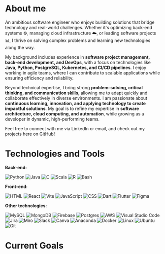 # About me

An ambitious software engineer who enjoys building solutions that bridge technology and real-world challenges. Whether it's optimizing back-end systems ⚙️, managing cloud infrastructure ☁️, or leading software projects 📊, I thrive on solving complex problems and learning new technologies along the way.  

My background includes experience in **software project management, back-end development, and DevOps**, with a focus on technologies like **Java, Python, PostgreSQL, Kubernetes, and CI/CD pipelines**. I enjoy working in agile teams, where I can contribute to scalable applications while ensuring efficiency and reliability.  

Beyond technical expertise, I bring strong **problem-solving, critical thinking, and communication skills**, allowing me to adapt quickly and collaborate effectively in diverse environments. I am passionate about **continuous learning, innovation, and applying technology to create impactful solutions**. My goal is to refine my expertise in **software architecture, cloud computing, and automation**, while growing as a developer in dynamic, high-performing teams.  

Feel free to connect with me via LinkedIn or email, and check out my projects here on GitHub! 

# Technologies and Tools

**Back-end:**

![Python](https://img.shields.io/badge/Python-3776AB?style=for-the-badge&logo=python&logoColor=ffdd54) ![Java](https://img.shields.io/badge/Java-%23ED8B00.svg?style=for-the-badge&logo=openjdk&logoColor=white) ![C](https://img.shields.io/badge/C-00599C?style=for-the-badge&logo=c&logoColor=white) ![Scala](https://img.shields.io/badge/Scala-%23DC322F.svg?style=for-the-badge&logo=scala&logoColor=white) ![R](https://img.shields.io/badge/R-%23276DC3.svg?style=for-the-badge&logo=r&logoColor=white) ![Bash](https://img.shields.io/badge/Bash-4EAA25?style=for-the-badge&logo=gnubash&logoColor=fff)

**Front-end:**

![HTML](https://img.shields.io/badge/HTML-%23E34F26.svg?style=for-the-badge&logo=html5&logoColor=white) ![React](https://img.shields.io/badge/React-%2320232a.svg?style=for-the-badge&logo=react&logoColor=%2361DAFB) ![Vite](https://img.shields.io/badge/Vite-646CFF?style=for-the-badge&logo=vite&logoColor=fff) ![JavaScript](https://img.shields.io/badge/JavaScript-F7DF1E?style=for-the-badge&logo=javascript&logoColor=000) ![CSS](https://img.shields.io/badge/CSS-1572B6?style=for-the-badge&logo=css3&logoColor=fff) ![Dart](https://img.shields.io/badge/Dart-%230175C2.svg?style=for-the-badge&logo=dart&logoColor=white) ![Flutter](https://img.shields.io/badge/Flutter-02569B?style=for-the-badge&logo=flutter&logoColor=fff) ![Figma](https://img.shields.io/badge/Figma-F24E1E?style=for-the-badge&logo=figma&logoColor=white)

**Other technologies:**

![MySQL](https://img.shields.io/badge/MySQL-4479A1?style=for-the-badge&logo=mysql&logoColor=fff) ![MongoDB](https://img.shields.io/badge/MongoDB-%234ea94b.svg?style=for-the-badge&logo=mongodb&logoColor=white) ![Firebase](https://img.shields.io/badge/Firebase-039BE5?style=for-the-badge&logo=Firebase&logoColor=white) ![Postgres](https://img.shields.io/badge/Postgres-%23316192.svg?style=for-the-badge&logo=postgresql&logoColor=white) ![AWS](https://img.shields.io/badge/AWS-%23FF9900.svg?style=for-the-badge&logo=amazon-web-services&logoColor=white) ![Visual Studio Code](https://custom-icon-badges.demolab.com/badge/Visual%20Studio%20Code-0078d7.svg?style=for-the-badge&logo=vsc&logoColor=white) ![Jira](https://img.shields.io/badge/Jira-0052CC?style=for-the-badge&logo=jira&logoColor=fff) ![Miro](https://img.shields.io/badge/Miro-050038?style=for-the-badge&logo=miro&logoColor=fff) ![Slack](https://img.shields.io/badge/Slack-4A154B?style=for-the-badge&logo=slack&logoColor=fff) ![Canva](https://img.shields.io/badge/Canva-%2300C4CC.svg?style=for-the-badge&&logo=Canva&logoColor=white) ![Anaconda](https://img.shields.io/badge/Anaconda-44A833?style=for-the-badge&logo=anaconda&logoColor=fff) ![Docker](https://img.shields.io/badge/Docker-2496ED?style=for-the-badge&logo=docker&logoColor=fff) ![Linux](https://img.shields.io/badge/Linux-FCC624?style=for-the-badge&logo=linux&logoColor=black) ![Ubuntu](https://img.shields.io/badge/Ubuntu-E95420?style=for-the-badge&logo=ubuntu&logoColor=white) ![Git](https://img.shields.io/badge/Git-F05032?style=for-the-badge&logo=git&logoColor=fff)

# Current Goals

